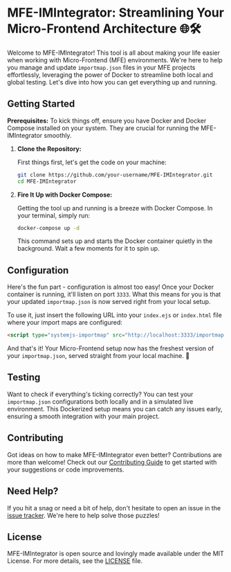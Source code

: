 # MFE-IMIntegrator: Streamlining Your Micro-Frontend Architecture 🌐🛠️

Welcome to MFE-IMIntegrator! This tool is all about making your life easier when working with Micro-Frontend (MFE) environments. We're here to help you manage and update `importmap.json` files in your MFE projects effortlessly, leveraging the power of Docker to streamline both local and global testing. Let's dive into how you can get everything up and running.

## Getting Started

**Prerequisites:**
To kick things off, ensure you have Docker and Docker Compose installed on your system. They are crucial for running the MFE-IMIntegrator smoothly.

1. **Clone the Repository:**
   
   First things first, let's get the code on your machine:

   ```bash
   git clone https://github.com/your-username/MFE-IMIntegrator.git
   cd MFE-IMIntegrator
   ```

2. **Fire It Up with Docker Compose:**

   Getting the tool up and running is a breeze with Docker Compose. In your terminal, simply run:

   ```bash
   docker-compose up -d
   ```

   This command sets up and starts the Docker container quietly in the background. Wait a few moments for it to spin up.

## Configuration

Here's the fun part - configuration is almost too easy! Once your Docker container is running, it'll listen on port `3333`. What this means for you is that your updated `importmap.json` is now served right from your local setup. 

To use it, just insert the following URL into your `index.ejs` or `index.html` file where your import maps are configured:

```html
<script type="systemjs-importmap" src="http://localhost:3333/importmap.json"></script>
```

And that's it! Your Micro-Frontend setup now has the freshest version of your `importmap.json`, served straight from your local machine. 🎉

## Testing

Want to check if everything's ticking correctly? You can test your `importmap.json` configurations both locally and in a simulated live environment. This Dockerized setup means you can catch any issues early, ensuring a smooth integration with your main project.

## Contributing

Got ideas on how to make MFE-IMIntegrator even better? Contributions are more than welcome! Check out our [Contributing Guide](CONTRIBUTING.md) to get started with your suggestions or code improvements.

## Need Help?

If you hit a snag or need a bit of help, don't hesitate to open an issue in the [issue tracker](https://github.com/your-username/MFE-IMIntegrator/issues). We're here to help solve those puzzles!

## License

MFE-IMIntegrator is open source and lovingly made available under the MIT License. For more details, see the [LICENSE](LICENSE) file.